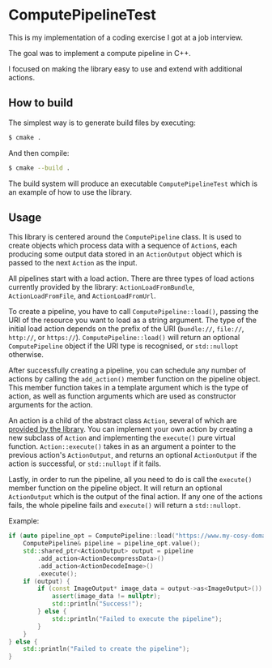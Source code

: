 # ComputePipelineTest

This is my implementation of a coding exercise I got at a job interview.

The goal was to implement a compute pipeline in C++.

I focused on making the library easy to use and extend with additional actions.


## How to build

The simplest way is to generate build files by executing:
```sh
$ cmake .
```

And then compile:
```sh
$ cmake --build .
```

The build system will produce an executable `ComputePipelineTest` which is an example of how to use the library.

## Usage

This library is centered around the `ComputePipeline` class. It is used to create objects which process data with a sequence of `Action`s, each producing some output data stored in an `ActionOutput` object which is passed to the next `Action` as the input.

All pipelines start with a load action. There are three types of load actions currently provided by the library: `ActionLoadFromBundle`, `ActionLoadFromFile`, and `ActionLoadFromUrl`.

To create a pipeline, you have to call `ComputePipeline::load()`, passing the URI of the resource you want to load as a string argument. The type of the initial load action depends on the prefix of the URI (`bundle://`, `file://`, `http://`, or `https://`). `ComputePipeline::load()` will return an optional `ComputePipeline` object if the URI type is recognised, or `std::nullopt` otherwise.

After successfully creating a pipeline, you can schedule any number of actions by calling the `add_action()` member function on the pipeline object. This member function takes in a template argument which is the type of action, as well as function arguments which are used as constructor arguments for the action.

An action is a child of the abstract class `Action`, several of which are [provided by the library](ComputePipeline/Include/Actions/). You can implement your own action by creating a new subclass of `Action` and implementing the `execute()` pure virtual function. `Action::execute()` takes in as an argument a pointer to the previous action's `ActionOutput`, and returns an optional `ActionOutput` if the action is successful, or `std::nullopt` if it fails.

Lastly, in order to run the pipeline, all you need to do is call the `execute()` member function on the pipeline object. It will return an optional `ActionOutput` which is the output of the final action. If any one of the actions fails, the whole pipeline fails and `execute()` will return a `std::nullopt`.

Example:
```c++
if (auto pipeline_opt = ComputePipeline::load("https://www.my-cosy-domain.com/files/compressed_image.zip")) {
    ComputePipeline& pipeline = pipeline_opt.value();
    std::shared_ptr<ActionOutput> output = pipeline
        .add_action<ActionDecompressData>()
        .add_action<ActionDecodeImage>()
        .execute();
    if (output) {
        if (const ImageOutput* image_data = output->as<ImageOutput>()) {
            assert(image_data != nullptr);
            std::println("Success!");
        } else {
            std::println("Failed to execute the pipeline");
        }
    }
} else {
    std::println("Failed to create the pipeline");
}
```
